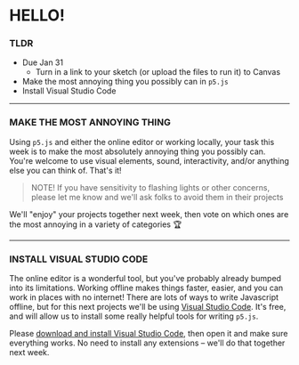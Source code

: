 # HELLO!

### TLDR

* Due Jan 31  
  * Turn in a link to your sketch (or upload the files to run it) to Canvas
* Make the most annoying thing you possibly can in `p5.js`
* Install Visual Studio Code

- - -

### MAKE THE MOST ANNOYING THING  
Using `p5.js` and either the online editor or working locally, your task this week is to make the most absolutely annoying thing you possibly can. You're welcome to use visual elements, sound, interactivity, and/or anything else you can think of. That's it!

> NOTE! If you have sensitivity to flashing lights or other concerns, please let me know and we'll ask folks to avoid them in their projects

We'll "enjoy" your projects together next week, then vote on which ones are the most annoying in a variety of categories :trophy:

- - -

### INSTALL VISUAL STUDIO CODE  
The online editor is a wonderful tool, but you've probably already bumped into its limitations. Working offline makes things faster, easier, and you can work in places with no internet! There are lots of ways to write Javascript offline, but for this next projects we'll be using [Visual Studio Code](https://code.visualstudio.com/). It's free, and will allow us to install some really helpful tools for writing `p5.js`.

Please [download and install Visual Studio Code](https://code.visualstudio.com/), then open it and make sure everything works. No need to install any extensions – we'll do that together next week.

